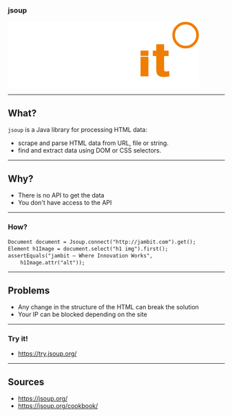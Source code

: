 ### jsoup
![logo](jambit_logo.png)

---

## What?
`jsoup` is a Java library for processing HTML data:
- scrape and parse HTML data from URL, file or string.
- find and extract data using DOM or CSS selectors.

---

## Why?

- There is no API to get the data
- You don't have access to the API

---

### How?
```
Document document = Jsoup.connect("http://jambit.com").get();
Element h1Image = document.select("h1 img").first();
assertEquals("jambit – Where Innovation Works",
    h1Image.attr("alt"));
```

---

## Problems

- Any change in the structure of the HTML can break the solution
- Your IP can be blocked depending on the site

---

### Try it!
- https://try.jsoup.org/

---

## Sources

- https://jsoup.org/
- https://jsoup.org/cookbook/